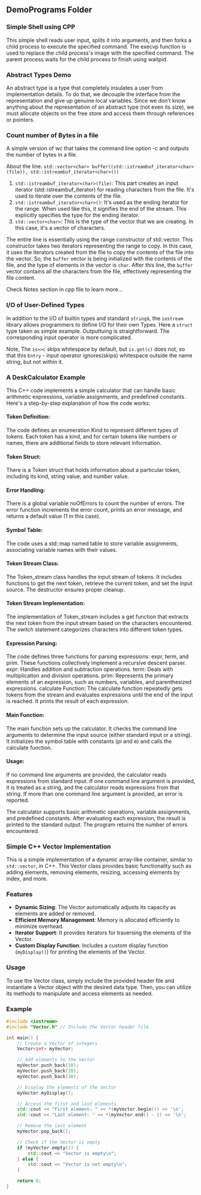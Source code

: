 ## DemoPrograms Folder

### Simple Shell using CPP
This simple shell reads user input, splits it into arguments, and then forks a child process to execute the specified command. The execvp function is used to replace the child process's image with the specified command. The parent process waits for the child process to finish using waitpid.

### Abstract Types Demo
An abstract type is a type that completely insulates a user from implementation details. To do that, we decouple the interface from the representation and give up genuine local variables. Since we don’t know anything about the representation of an abstract type (not even its size), we must allocate objects on the free store and access them through references or pointers.

### Count number of Bytes in a file
A simple version of wc that takes the command line option -c and outputs the number of bytes in a file.

About the line:
`std::vector<char> buffer((std::istreambuf_iterator<char>(file)), std::istreambuf_iterator<char>())`

1. `std::istreambuf_iterator<char>(file)`: This part creates an input iterator (std::istreambuf_iterator) for reading characters
    from the file. It's used to iterate over the contents of the file.
2. `std::istreambuf_iterator<char>()`: It's used as the ending iterator for the range.
    When used like this, it signifies the end of the stream. This explicitly specifies the type for the ending iterator. 
3. `std::vector<char>`: This is the type of the vector that we are creating. In this case, it's a vector of characters.

The entire line is essentially using the range constructor of std::vector. This constructor takes two iterators representing the
range to copy. In this case, it uses the iterators created from the file to copy the contents of the file into the vector.
So, the `buffer` vector is being initialized with the contents of the file, and the type of elements in the vector is `char`.
After this line, the `buffer` vector contains all the characters from the file, effectively representing the file content.

Check Notes section in cpp file to learn more...

### I/O of User-Defined Types
In addition to the I/O of builtin types and standard `string`s, the `iostream` library allows programmers to define I/O for their own Types.
Here a `struct` type taken as simple example. Outputtuing is straightforward. The corresponding input operator is more complicated.

Note, The `is>>c` skips whitespace by default, but `is.get(c)` does not, so that this `Entry` - input operator ignores(skips) whitespace
outside the name string, but not within it.

### A DeskCalculator Example
This C++ code implements a simple calculator that can handle basic arithmetic expressions, variable assignments, and predefined constants. Here's a step-by-step explanation of how the code works:

#### Token Definition:
The code defines an enumeration Kind to represent different types of tokens. Each token has a kind, and for certain tokens like numbers or names, there are additional fields to store relevant information.
#### Token Struct:
There is a Token struct that holds information about a particular token, including its kind, string value, and number value.
#### Error Handling:
There is a global variable noOfErrors to count the number of errors. The error function increments the error count, prints an error message, and returns a default value (1 in this case).
#### Symbol Table:
The code uses a std::map named table to store variable assignments, associating variable names with their values.
#### Token Stream Class:
The Token_stream class handles the input stream of tokens. It includes functions to get the next token, retrieve the current token, and set the input source. The destructor ensures proper cleanup.
#### Token Stream Implementation:
The implementation of Token_stream includes a get function that extracts the next token from the input stream based on the characters encountered. The switch statement categorizes characters into different token types.
#### Expression Parsing:
The code defines three functions for parsing expressions: expr, term, and prim. These functions collectively implement a recursive descent parser.
expr: Handles addition and subtraction operations.
term: Deals with multiplication and division operations.
prim: Represents the primary elements of an expression, such as numbers, variables, and parenthesized expressions.
calculate Function:
The calculate function repeatedly gets tokens from the stream and evaluates expressions until the end of the input is reached. It prints the result of each expression.
#### Main Function:
The main function sets up the calculator. It checks the command line arguments to determine the input source (either standard input or a string). It initializes the symbol table with constants (pi and e) and calls the calculate function.

#### Usage:
If no command line arguments are provided, the calculator reads expressions from standard input.
If one command line argument is provided, it is treated as a string, and the calculator reads expressions from that string.
If more than one command line argument is provided, an error is reported.

The calculator supports basic arithmetic operations, variable assignments, and predefined constants. After evaluating each expression, the result is printed to the standard output. The program returns the number of errors encountered.

### Simple C++ Vector Implementation

This is a simple implementation of a dynamic array-like container, similar to `std::vector`, in C++. This Vector class provides basic functionality such as adding elements, removing elements, resizing, accessing elements by index, and more.

### Features

- **Dynamic Sizing**: The Vector automatically adjusts its capacity as elements are added or removed.
- **Efficient Memory Management**: Memory is allocated efficiently to minimize overhead.
- **Iterator Support**: It provides iterators for traversing the elements of the Vector.
- **Custom Display Function**: Includes a custom display function (`myDisplay()`) for printing the elements of the Vector.

### Usage

To use the Vector class, simply include the provided header file and instantiate a Vector object with the desired data type. Then, you can utilize its methods to manipulate and access elements as needed.

### Example

```cpp
#include <iostream>
#include "Vector.h" // Include the Vector header file

int main() {
    // Create a Vector of integers
    Vector<int> myVector;

    // Add elements to the Vector
    myVector.push_back(10);
    myVector.push_back(20);
    myVector.push_back(30);

    // Display the elements of the Vector
    myVector.myDisplay();

    // Access the first and last elements
    std::cout << "First element: " << *(myVector.begin()) << '\n';
    std::cout << "Last element: " << *(myVector.end() - 1) << '\n';

    // Remove the last element
    myVector.pop_back();

    // Check if the Vector is empty
    if (myVector.empty()) {
        std::cout << "Vector is empty\n";
    } else {
        std::cout << "Vector is not empty\n";
    }

    return 0;
}
```
